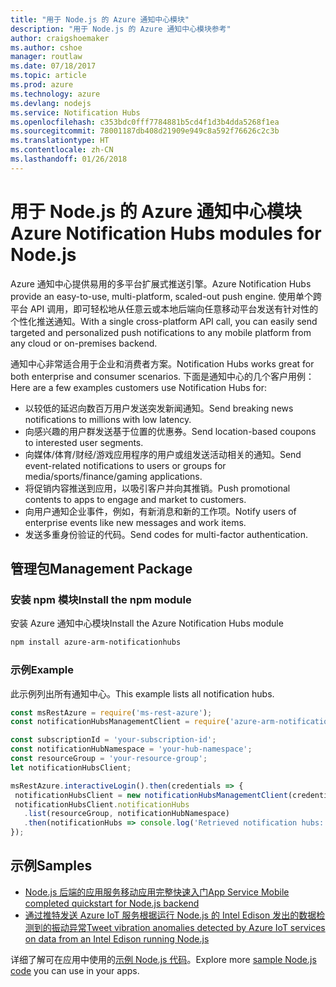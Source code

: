 ```yaml
---
title: "用于 Node.js 的 Azure 通知中心模块"
description: "用于 Node.js 的 Azure 通知中心模块参考"
author: craigshoemaker
ms.author: cshoe
manager: routlaw
ms.date: 07/18/2017
ms.topic: article
ms.prod: azure
ms.technology: azure
ms.devlang: nodejs
ms.service: Notification Hubs
ms.openlocfilehash: c353bdc0fff7784881b5cd4f1d3b4dda5268f1ea
ms.sourcegitcommit: 78001187db408d21909e949c8a592f76626c2c3b
ms.translationtype: HT
ms.contentlocale: zh-CN
ms.lasthandoff: 01/26/2018
---
```

# <a name="azure-notification-hubs-modules-for-nodejs"></a><span data-ttu-id="99285-103">用于 Node.js 的 Azure 通知中心模块</span><span class="sxs-lookup"><span data-stu-id="99285-103">Azure Notification Hubs modules for Node.js</span></span>

<span data-ttu-id="99285-104">Azure 通知中心提供易用的多平台扩展式推送引擎。</span><span class="sxs-lookup"><span data-stu-id="99285-104">Azure Notification Hubs provide an easy-to-use, multi-platform, scaled-out push engine.</span></span> <span data-ttu-id="99285-105">使用单个跨平台 API 调用，即可轻松地从任意云或本地后端向任意移动平台发送有针对性的个性化推送通知。</span><span class="sxs-lookup"><span data-stu-id="99285-105">With a single cross-platform API call, you can easily send targeted and personalized push notifications to any mobile platform from any cloud or on-premises backend.</span></span>

<span data-ttu-id="99285-106">通知中心非常适合用于企业和消费者方案。</span><span class="sxs-lookup"><span data-stu-id="99285-106">Notification Hubs works great for both enterprise and consumer scenarios.</span></span> <span data-ttu-id="99285-107">下面是通知中心的几个客户用例：</span><span class="sxs-lookup"><span data-stu-id="99285-107">Here are a few examples customers use Notification Hubs for:</span></span>
- <span data-ttu-id="99285-108">以较低的延迟向数百万用户发送突发新闻通知。</span><span class="sxs-lookup"><span data-stu-id="99285-108">Send breaking news notifications to millions with low latency.</span></span>
- <span data-ttu-id="99285-109">向感兴趣的用户群发送基于位置的优惠券。</span><span class="sxs-lookup"><span data-stu-id="99285-109">Send location-based coupons to interested user segments.</span></span>
- <span data-ttu-id="99285-110">向媒体/体育/财经/游戏应用程序的用户或组发送活动相关的通知。</span><span class="sxs-lookup"><span data-stu-id="99285-110">Send event-related notifications to users or groups for media/sports/finance/gaming applications.</span></span>
- <span data-ttu-id="99285-111">将促销内容推送到应用，以吸引客户并向其推销。</span><span class="sxs-lookup"><span data-stu-id="99285-111">Push promotional contents to apps to engage and market to customers.</span></span>
- <span data-ttu-id="99285-112">向用户通知企业事件，例如，有新消息和新的工作项。</span><span class="sxs-lookup"><span data-stu-id="99285-112">Notify users of enterprise events like new messages and work items.</span></span>
- <span data-ttu-id="99285-113">发送多重身份验证的代码。</span><span class="sxs-lookup"><span data-stu-id="99285-113">Send codes for multi-factor authentication.</span></span>

## <a name="management-package"></a><span data-ttu-id="99285-114">管理包</span><span class="sxs-lookup"><span data-stu-id="99285-114">Management Package</span></span>

### <a name="install-the-npm-module"></a><span data-ttu-id="99285-115">安装 npm 模块</span><span class="sxs-lookup"><span data-stu-id="99285-115">Install the npm module</span></span>

<span data-ttu-id="99285-116">安装 Azure 通知中心模块</span><span class="sxs-lookup"><span data-stu-id="99285-116">Install the Azure Notification Hubs module</span></span> 

```bash
npm install azure-arm-notificationhubs
```

### <a name="example"></a><span data-ttu-id="99285-117">示例</span><span class="sxs-lookup"><span data-stu-id="99285-117">Example</span></span>

<span data-ttu-id="99285-118">此示例列出所有通知中心。</span><span class="sxs-lookup"><span data-stu-id="99285-118">This example lists all notification hubs.</span></span>

 ```javascript
const msRestAzure = require('ms-rest-azure');
const notificationHubsManagementClient = require('azure-arm-notificationhubs');

const subscriptionId = 'your-subscription-id';
const notificationHubNamespace = 'your-hub-namespace';
const resourceGroup = 'your-resource-group';
let notificationHubsClient;

msRestAzure.interactiveLogin().then(credentials => {
  notificationHubsClient = new notificationHubsManagementClient(credentials, subscriptionId);
  notificationHubsClient.notificationHubs
    .list(resourceGroup, notificationHubNamespace)
    .then(notificationHubs => console.log('Retrieved notification hubs: ', notificationHubs));
});
```

## <a name="samples"></a><span data-ttu-id="99285-119">示例</span><span class="sxs-lookup"><span data-stu-id="99285-119">Samples</span></span>

* [<span data-ttu-id="99285-120">Node.js 后端的应用服务移动应用完整快速入门</span><span class="sxs-lookup"><span data-stu-id="99285-120">App Service Mobile completed quickstart for Node.js backend</span></span>](https://azure.microsoft.com/resources/samples/app-service-mobile-nodejs-backend-quickstart/)
* [<span data-ttu-id="99285-121">通过推特发送 Azure IoT 服务根据运行 Node.js 的 Intel Edison 发出的数据检测到的振动异常</span><span class="sxs-lookup"><span data-stu-id="99285-121">Tweet vibration anomalies detected by Azure IoT services on data from an Intel Edison running Node.js</span></span>](https://azure.microsoft.com/resources/samples/iot-hub-nodejs-intel-edison-vibration-anomaly-detection/)

<span data-ttu-id="99285-122">详细了解可在应用中使用的[示例 Node.js 代码](https://azure.microsoft.com/resources/samples/?platform=nodejs)。</span><span class="sxs-lookup"><span data-stu-id="99285-122">Explore more [sample Node.js code](https://azure.microsoft.com/resources/samples/?platform=nodejs) you can use in your apps.</span></span>
